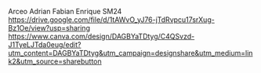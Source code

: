 Arceo Adrian Fabian Enrique SM24 
https://drive.google.com/file/d/1tAWvO_yJ76-jTdRvpcu17srXug-Bz1Oe/view?usp=sharing
https://www.canva.com/design/DAGBYaTDtyg/C4QSvzd-J1TyeLJTda0eug/edit?utm_content=DAGBYaTDtyg&utm_campaign=designshare&utm_medium=link2&utm_source=sharebutton
